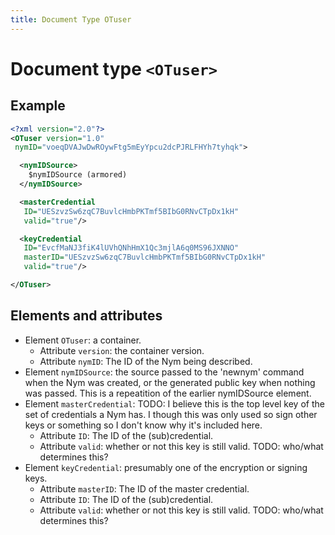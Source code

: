 ```yaml
---
title: Document Type OTuser
---
```


# Document type `<OTuser>`

## Example
```xml
<?xml version="2.0"?>
<OTuser version="1.0"
 nymID="voeqDVAJwDwROywFtg5mEyYpcu2dcPJRLFHYh7tyhqk">

  <nymIDSource>
    $nymIDSource (armored)
  </nymIDSource>

  <masterCredential
   ID="UESzvzSw6zqC7BuvlcHmbPKTmf5BIbG0RNvCTpDx1kH"
   valid="true"/>

  <keyCredential
   ID="EvcfMaNJ3fiK4lUVhQNhHmX1Qc3mjlA6q0MS96JXNNO"
   masterID="UESzvzSw6zqC7BuvlcHmbPKTmf5BIbG0RNvCTpDx1kH"
   valid="true"/>

</OTuser>
```

## Elements and attributes
* Element `OTuser`: a container.
  * Attribute `version`: the container version.
  * Attribute `nymID`: The ID of the Nym being described.
* Element `nymIDSource`: the source passed to the 'newnym' command when the Nym
  was created, or the generated public key when nothing was passed. This is a
  repeatition of the earlier nymIDSource element.
* Element `masterCredential`: TODO: I believe this is the top level key of the
  set of credentials a Nym has. I though this was only used so sign other keys
  or something so I don't know why it's included here.
  * Attribute `ID`: The ID of the (sub)credential.
  * Attribute `valid`: whether or not this key is still valid. TODO: who/what
    determines this?
* Element `keyCredential`: presumably one of the encryption or signing keys.
  * Attribute `masterID`: The ID of the master credential.
  * Attribute `ID`: The ID of the (sub)credential.
  * Attribute `valid`: whether or not this key is still valid. TODO: who/what
    determines this?
